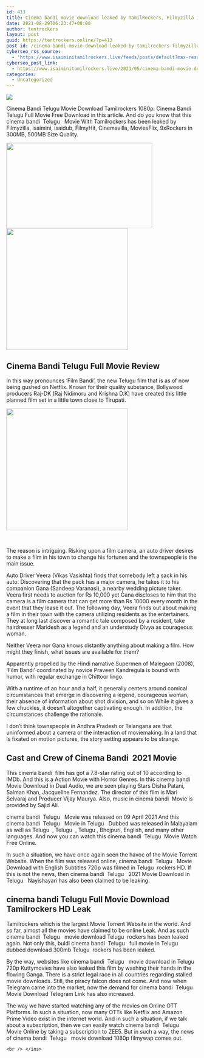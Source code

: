 ```yaml
---
id: 413
title: Cinema bandi movie download leaked by TamilRockers, Filmyzilla 1080p
date: 2021-08-29T06:23:47+00:00
author: tentrockers
layout: post
guid: https://tentrockers.online/?p=413
post id: /cinema-bandi-movie-download-leaked-by-tamilrockers-filmyzilla-1080p/
cyberseo_rss_source:
  - 'https://www.isaiminitamilrockers.live/feeds/posts/default?max-results=150&start-index=1'
cyberseo_post_link:
  - https://www.isaiminitamilrockers.live/2021/05/cinema-bandi-movie-download-leaked-by.html
categories:
  - Uncategorized
---
```

<div class="media_block">
  <img src="https://1.bp.blogspot.com/-YWyF6o1NMus/YJ83O6ihEBI/AAAAAAAAAyg/slgOMiPhF949zeTdTh2K8y_UhJcFrwkhQCLcBGAsYHQ/s72-w384-h224-c/Cinema-Bandi-Movie-Review-Rating.jpg" class="media_thumbnail" />
</div>

<meta content="Cinema Bandi Telugu Movie Download Tamilrockers 1080p: Cinema Bandi Telugu Full Movie Free Download in this article. And do you know that th..." name="twitter:description" />

  


<center>
</center>

Cinema Bandi Telugu Movie Download Tamilrockers 1080p: Cinema Bandi Telugu Full Movie Free Download in this article. And do you know that this cinema bandi&nbsp; Telugu&nbsp; &nbsp;Movie With Tamilrockers has been leaked by Filmyzilla, isaimini, isaidub, FilmyHit, Cinemavilla, MoviesFlix, 9xRockers in 300MB, 500MB Size Quality.

<ins data-width="300" data-height="250" class="i680761486e" data-domain="//bonepa.com" data-affquery="/a00ce2399d/680761486e/?placementName=default"></ins>

<div class="separator">
  <a href="https://1.bp.blogspot.com/-YWyF6o1NMus/YJ83O6ihEBI/AAAAAAAAAyg/slgOMiPhF949zeTdTh2K8y_UhJcFrwkhQCLcBGAsYHQ/s1200/Cinema-Bandi-Movie-Review-Rating.jpg"><img loading="lazy" border="0" data-original-height="700" data-original-width="1200" height="224" src="https://1.bp.blogspot.com/-YWyF6o1NMus/YJ83O6ihEBI/AAAAAAAAAyg/slgOMiPhF949zeTdTh2K8y_UhJcFrwkhQCLcBGAsYHQ/w384-h224/Cinema-Bandi-Movie-Review-Rating.jpg" width="384" /></a>
</div>



<div class="separator">
  <a href="https://bonepa.com/1d8ec7348b/66a1bb964e/?placementName=default" target="_blank" rel="noopener"><img border="0" data-original-height="166" data-original-width="800" src="https://1.bp.blogspot.com/-BE4RcLDnGy0/YJ83U6l2lxI/AAAAAAAAAyk/rK93ra-mrzYoURMglMEpMSMbjJvjZuAegCLcBGAsYHQ/s320/unnamed.gif" width="320" /></a>
</div>

<ins class="o89f41f8b44" data-affquery="/81dee8bcaf/89f41f8b44/?placementName=default" data-domain="//aaaaaco.com" data-height="0" data-width="0"></p> 


  <h2>
    <span>Cinema Bandi Telugu Full Movie Review</span><span class="ez-toc-section-end"></span>
  </h2>



  <p>
    <span>In this way pronounces ‘Film Bandi’, the new Telugu film that is as of now being gushed on Netflix. Known for their quality substance, Bollywood producers Raj-DK (Raj Nidimoru and Krishna D.K) have created this little planned film set in a little town close to Tirupati.&nbsp;</span>
  </p>



  <div class="separator">
    <a href="https://bonepa.com/1d8ec7348b/66a1bb964e/?placementName=default" target="_blank" rel="noopener"><img border="0" data-original-height="166" data-original-width="800" src="https://1.bp.blogspot.com/-PIC5QYhD2pg/YJ83nK2TaII/AAAAAAAAAyw/xZMVX_DJSd8JerEd45M38uc2oqZ3w4czACLcBGAsYHQ/s320/unnamed.gif" width="320" /></a>
  </div>



  <p>
    <span><br /></span><ins class="o89f41f8b44" data-affquery="/81dee8bcaf/89f41f8b44/?placementName=default" data-domain="//aaaaaco.com" data-height="0" data-width="0"></ins><ins class="o89f41f8b44" data-affquery="/81dee8bcaf/89f41f8b44/?placementName=default" data-domain="//aaaaaco.com" data-height="0" data-width="0"></ins>
  </p>



  <p>
    <span>The reason is intriguing. Risking upon a film camera, an auto driver desires to make a film in his town&nbsp;</span>to change his fortunes and the townspeople is the main issue.&nbsp;
  </p>



  <p>
    <span>Auto Driver Veera (Vikas Vasishta) finds that somebody left a sack in his auto. Discovering that the pack has a major camera, he takes it to his companion Gana (Sandeep Varanasi), a nearby wedding picture taker. Veera first needs to auction for Rs 10,000 yet Gana discloses to him that the camera is a film camera that can get more than Rs 10000 every month in the event that they lease it out. The following day, Veera finds out about making a film in their town with the camera utilizing residents as the entertainers. They at long last discover a romantic tale composed by a resident, take hairdresser Maridesh as a legend and an understudy Divya as courageous woman.&nbsp;</span>
  </p>



  <p>
    <span>Neither Veera nor Gana knows distantly anything about making a film. How might they finish, what issues are available for them?&nbsp;</span>
  </p>



  <p>
    <span>Apparently propelled by the Hindi narrative Supermen of Malegaon (2008), ‘Film Bandi’ coordinated by novice Praveen Kandregula is bound with humor, with regular exchange in Chittoor lingo.&nbsp;</span>
  </p>



  <p>
    <span>With a runtime of an hour and a half, it generally centers around comical circumstances that emerge in discovering a legend, courageous woman, their absence of information about shot division, and so on While it gives a few chuckles, it doesn’t altogether captivating enough. In addition, the circumstances challenge the rationale.&nbsp;</span><ins class="o89f41f8b44" data-affquery="/81dee8bcaf/89f41f8b44/?placementName=default" data-domain="//aaaaaco.com" data-height="0" data-width="0"></ins>
  </p>



  <p>
    <ins class="o89f41f8b44" data-affquery="/81dee8bcaf/89f41f8b44/?placementName=default" data-domain="//aaaaaco.com" data-height="0" data-width="0"></ins>
  </p>



  <p>
    <span>I don’t think townspeople in Andhra Pradesh or Telangana are that uninformed about a camera or the interaction of moviemaking. In a land that is fixated on motion pictures, the story setting appears to be strange.&nbsp;</span>
  </p>



  <h2>
    <span class="ez-toc-section" id="Cast_and_Crew_of_Cinema_Bandi_2021_Movie"></span><span>Cast and Crew of Cinema Bandi&nbsp; 2021 Movie</span><span class="ez-toc-section-end"></span>
  </h2>



  <p>
    <ins class="o89f41f8b44" data-affquery="/81dee8bcaf/89f41f8b44/?placementName=default" data-domain="//aaaaaco.com" data-height="0" data-width="0"></ins>
  </p>



  <p>
    <span>This cinema bandi&nbsp; film has got a 7.8-star rating out of 10 according to IMDb. And this is a Action Movie with Horror Genres. In this cinema bandi&nbsp; Movie Download in Dual Audio, we are seen playing Stars</span>&nbsp;<span>Disha Patani, Salman Khan, Jacqueline Fernandez</span><span>.</span><span>&nbsp;The director of this film is Mari Selvaraj and Producer&nbsp;</span><span>Vijay Maurya</span><span>. Also, music in cinema bandi&nbsp; Movie is provided by</span>&nbsp;<span>Sajid Ali.</span>
  </p>



  <p>
    <span>cinema bandi&nbsp; Telugu &nbsp; Movie was released on 09 April 2021 And this cinema bandi&nbsp; Telugu &nbsp; Movie in Telugu &nbsp; Dubbed was released in Malayalam as well as Telugu&nbsp; , Telugu&nbsp; , Telugu , Bhojpuri, English, and many other languages. And now you can watch this&nbsp;</span><span>cinema bandi&nbsp; Telugu&nbsp; Movie Watch Free Online.</span>
  </p>



  <p>
    <span>In such a situation, we have once again seen the havoc of the Movie Torrent Website. When the film was released online, cinema bandi&nbsp; Telugu &nbsp; Movie Download with English Subtitles 720p was filmed in Telugu&nbsp; rockers HD. If this is not the news, then cinema bandi&nbsp; Telugu &nbsp; 2021 Movie Download in Telugu &nbsp; Nayishayari has also been claimed to be leaking.</span>
  </p>



  <h2>
    <span class="ez-toc-section" id="cinema_bandi_Telugu_Full_Movie_Download_Tamilrockers_HD_Leak"></span><span>cinema bandi Telugu Full Movie Download Tamilrockers HD Leak</span><span class="ez-toc-section-end"></span>
  </h2>



  <p>
    <span>Tamilrockers which is the largest Movie Torrent Website in the world. And so far, almost all the movies have claimed to be online Leak. And as such cinema bandi&nbsp; Telugu &nbsp; movie download Telugu&nbsp; rockers has been leaked again. Not only this, buldi cinema bandi&nbsp; Telugu &nbsp; full movie in Telugu &nbsp; dubbed download 300mb Telugu&nbsp; rockers has been leaked.</span>
  </p>



  <p>
    <span>By the way, websites like cinema bandi&nbsp; Telugu &nbsp; movie download in Telugu &nbsp; 720p Kuttymovies have also leaked this film by washing their hands in the flowing Ganga. There is a strict legal race in all countries regarding stalled movie downloads. Still, the piracy falcon does not come. And now when Telegram came into the market, now the demand for cinema bandi&nbsp; Telugu &nbsp; Movie Download Telegram Link has also increased.</span>
  </p>



  <p>
    <span>The way we have started watching any of the movies on Online OTT Platforms. In such a situation, now many OTTs like Netflix and Amazon Prime Video exist in the internet world. And in such a situation, if we talk about a subscription, then we can easily watch cinema bandi&nbsp; Telugu &nbsp; Movie Online by taking a subscription to ZEE5. But in such a way, the news of cinema bandi&nbsp; Telugu &nbsp; movie download 1080p filmywap comes out.</span>
  </p>



  <p>
    <center>
    </center>
    
    <br /> </ins>
  </p>